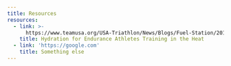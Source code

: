 ```yaml
---
title: Resources
resources:
  - link: >-
      https://www.teamusa.org/USA-Triathlon/News/Blogs/Fuel-Station/2018/May/07/Hydration-for-Endurance-Athletes-Training-in-the-Heat
    title: Hydration for Endurance Athletes Training in the Heat
  - link: 'https://google.com'
    title: Something else
---
```


